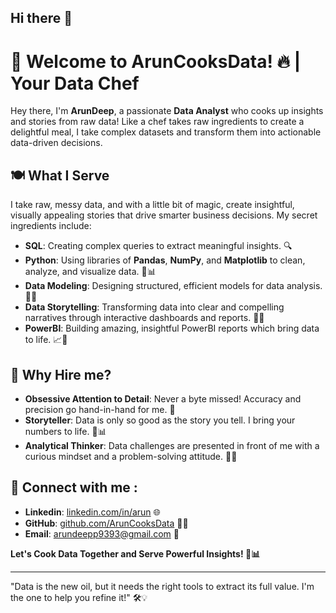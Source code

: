## Hi there 👋

# 🍲 Welcome to ArunCooksData! 🔥 | Your Data Chef

Hey there, I'm **ArunDeep**, a passionate **Data Analyst** who cooks up insights and stories from raw data! Like a chef takes raw ingredients to create a delightful meal, I take complex datasets and transform them into actionable data-driven decisions.

## 🍽️ What I Serve
I take raw, messy data, and with a little bit of magic, create insightful, visually appealing stories that drive smarter business decisions. My secret ingredients include:

- **SQL**: Creating complex queries to extract meaningful insights. 🔍
- **Python**: Using libraries of **Pandas**, **NumPy**, and **Matplotlib** to clean, analyze, and visualize data. 🐍📊
- **Data Modeling**: Designing structured, efficient models for data analysis. 🧠📐
- **Data Storytelling**: Transforming data into clear and compelling narratives through interactive dashboards and reports. 📖💬
- **PowerBI**: Building amazing, insightful PowerBI reports which bring data to life. 📈🔮

## 🎯 Why Hire me?
- **Obsessive Attention to Detail**: Never a byte missed! Accuracy and precision go hand-in-hand for me. 🧐
- **Storyteller**: Data is only so good as the story you tell. I bring your numbers to life. 🎤📊
- **Analytical Thinker**: Data challenges are presented in front of me with a curious mindset and a problem-solving attitude. 🤔🔎

## 🔗 Connect with me :
- **Linkedin**: [linkedin.com/in/arun](https://www.linkedin.com/in/arun-deep-04964b258/) 🌐
- **GitHub**: [github.com/ArunCooksData](https://github.com/ArunCooksData) 👨‍💻
- **Email**: [arundeepp9393@gmail.com](mailto:arundeepp9393@gmail.com) 📧

**Let's Cook Data Together and Serve Powerful Insights! 🍳📊**

---

"Data is the new oil, but it needs the right tools to extract its full value. I'm the one to help you refine it!" 🛠️💡
